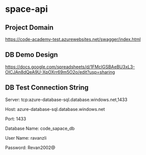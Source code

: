 # space-api
## <b>Project Domain</b>

https://code-academy-test.azurewebsites.net/swagger/index.html
## DB Demo Design

https://docs.google.com/spreadsheets/d/1FMcIGSBAeBU3xL3-OICJAn8dQeA9U-XpOXrr69m5O2o/edit?usp=sharing
## DB Test Connection String

Server: tcp:azure-database-sql.database.windows.net,1433

Host: azure-database-sql.database.windows.net

Port: 1433

Database Name: code_sapace_db

User Name: ravanzli

Password: Revan2002@

